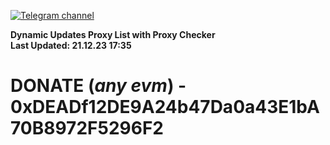 [![Telegram channel](https://img.shields.io/endpoint?url=https://runkit.io/damiankrawczyk/telegram-badge/branches/master?url=https://t.me/n4z4v0d)](https://t.me/n4z4v0d) 

**Dynamic Updates Proxy List with Proxy Checker**  
**Last Updated: 21.12.23 17:35**

# DONATE (_any evm_) - 0xDEADf12DE9A24b47Da0a43E1bA70B8972F5296F2
